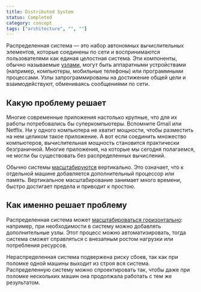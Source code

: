 ```yaml
---
title: Distributed System
status: Completed
category: concept
tags: ["architecture", "", ""]
---
```


Распределенная система — это набор автономных вычислительных элементов, которые соединены по сети и воспринимаются пользователями как единая целостная система. 
Эти компоненты, обычно называемые [узлами](/nodes/), могут быть аппаратными устройствами (например, компьютеры, мобильные телефоны) или программными процессами. 
Узлы запрограммированы на достижение общей цели и взаимодействуют, обмениваясь сообщениями по сети. 

## Какую проблему решает

Многие современные приложения настолько крупные, что для их работы потребовались бы суперкомпьютеры. 
Вспомните Gmail или Netflix. Ни у одного компьютера не хватит мощности, чтобы разместить на нем целиком такое приложение. 
А вот если соединить множество компьютеров, вычислительная мощность становится практически безграничной. 
Многие приложения, на которые мы сегодня полагаемся, не могли бы существовать без распределенных вычислений. 

Обычно системы [масштабируются](/scalability/) вертикально. 
Это означает, что к отдельной машине добавляется дополнительный процессор или память. 
Вертикальное масштабирование занимает много времени, быстро достигает предела и приводит к простою. 

## Как именно решает проблему

Распределенная система может [масштабироваться горизонтально](/horizontal-scaling/): например, при необходимости в систему можно добавлять дополнительные узлы. 
Этот процесс можно автоматизировать, тогда система сможет справляться с внезапным ростом нагрузки или потребления ресурсов. 

Нераспределенная система подвержена риску сбоев, так как при поломке одной машины выходит из строя вся система. 
Распределенную систему можно спроектировать так, чтобы даже при поломке нескольких машин она продолжала работать с тем же результатом.
